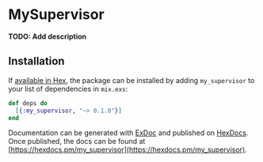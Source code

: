 # MySupervisor

**TODO: Add description**

## Installation

If [available in Hex](https://hex.pm/docs/publish), the package can be installed
by adding `my_supervisor` to your list of dependencies in `mix.exs`:

```elixir
def deps do
  [{:my_supervisor, "~> 0.1.0"}]
end
```

Documentation can be generated with [ExDoc](https://github.com/elixir-lang/ex_doc)
and published on [HexDocs](https://hexdocs.pm). Once published, the docs can
be found at [https://hexdocs.pm/my_supervisor](https://hexdocs.pm/my_supervisor).

